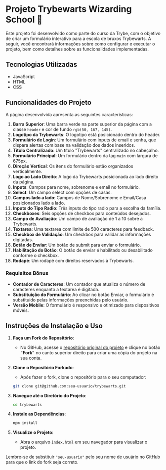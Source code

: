 # Projeto Trybewarts Wizarding School 🧙

Este projeto foi desenvolvido como parte do curso da Trybe, com o objetivo de criar um formulário interativo para a escola de bruxos Trybewarts. A seguir, você encontrará informações sobre como configurar e executar o projeto, bem como detalhes sobre as funcionalidades implementadas.

## Tecnologias Utilizadas

- JavaScript
- HTML
- CSS

## Funcionalidades do Projeto

A página desenvolvida apresenta as seguintes características:

1. **Barra Superior**: Uma barra verde na parte superior da página com a classe `header` e cor de fundo `rgb(50, 167, 145)`.
2. **Logotipo da Trybewarts**: O logotipo está posicionado dentro do header.
3. **Formulário de Login**: Um formulário com inputs de email e senha, que dispara alertas com base na validação dos dados inseridos.
4. **Título Centralizado**: Um título "Trybewarts" centralizado no cabeçalho.
5. **Formulário Principal**: Um formulário dentro da tag `main` com largura de 675px.
6. **Direção Vertical**: Os itens do formulário estão organizados verticalmente.
7. **Logo ao Lado Direito**: A logo da Trybewarts posicionada ao lado direito da página.
8. **Inputs**: Campos para nome, sobrenome e email no formulário.
9. **Select**: Um campo select com opções de casas.
10. **Campos lado a lado**: Campos de Nome/Sobrenome e Email/Casa posicionados lado a lado.
11. **Inputs do Tipo Radio**: Três inputs do tipo radio para a escolha da família.
12. **Checkboxes**: Seis opções de checkbox para conteúdos desejados.
13. **Campo de Avaliação**: Um campo de avaliação de 1 a 10 sobre a Trybewarts.
14. **Textarea**: Uma textarea com limite de 500 caracteres para feedback.
15. **Checkbox de Validação**: Um checkbox para validar as informações digitadas.
16. **Botão de Enviar**: Um botão de submit para enviar o formulário.
17. **Habilitação do Botão**: O botão de enviar é habilitado ou desabilitado conforme o checkbox.
18. **Rodapé**: Um rodapé com direitos reservados à Trybewarts.

### Requisitos Bônus

- **Contador de Caracteres**: Um contador que atualiza o número de caracteres enquanto a textarea é digitada.
- **Substituição do Formulário**: Ao clicar no botão Enviar, o formulário é substituído pelas informações preenchidas pelo usuário.
- **Versão Mobile**: O formulário é responsivo e otimizado para dispositivos móveis.

## Instruções de Instalação e Uso

1. **Faça um Fork do Repositório**:
   - No GitHub, acesse o [repositório original do projeto](https://github.com/JyojiTenguam/trybewarts) e clique no botão **"Fork"** no canto superior direito para criar uma cópia do projeto na sua conta.

2. **Clone o Repositório Forkado**:
   - Após fazer o fork, clone o repositório para o seu computador:

    ```bash
    git clone git@github.com:seu-usuario/trybewarts.git
    ```

3. **Navegue até o Diretório do Projeto**:

    ```bash
    cd trybewarts
    ```

4. **Instale as Dependências**:

    ```bash
    npm install
    ```

5. **Visualize o Projeto**:
   - Abra o arquivo `index.html` em seu navegador para visualizar o projeto.

Lembre-se de substituir `"seu-usuario"` pelo seu nome de usuário no GitHub para que o link do fork seja correto.
